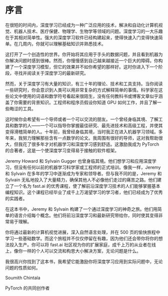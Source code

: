 # 序言

在很短的时间内，深度学习已经成为一种广泛应用的技术，解决和自动化计算机视觉、机器人技术、医疗保健、物理学、生物学等领域的问题。深度学习的一大乐趣在于其相对简单性。强大的深度学习软件已经构建起来，使得快速入门变得快速简单。在几周内，你就可以理解基础知识并熟悉技术。

这打开了一个创造性的世界。你开始将其应用于手头的数据问题，并且看到机器为你解决问题时感到很棒。然而，你慢慢感到自己越来越接近一个巨大的障碍。你构建了一个深度学习模型，但它的效果并不如你希望的那样好。这时你进入下一个阶段，寻找并阅读关于深度学习的最新研究。

然而，关于深度学习有大量的知识，有三十年的理论、技术和工具支持。当你阅读一些研究时，你会意识到人类可以用非常复杂的方式解释简单的事情。科学家在这些论文中使用的词语和数学符号看起来很陌生，没有任何教科书或博客文章似乎涵盖了你需要的背景知识。工程师和程序员假设你知道 GPU 如何工作，并且了解一些晦涩的工具。

这时候你会希望有一个导师或者一个可以交流的朋友。一个曾经身临其境、了解工具和数学的人——一个可以指导你掌握最佳研究、最先进技术和高级工程，并使其变得滑稽简单的人。十年前，我曾经身临其境，当时我正在进入机器学习领域。多年来，我努力理解那些含有一点数学的论文。我周围有很好的导师，这对我帮助很大，但我花了很多年才对机器学习和深度学习感到舒适。这激励我成为 PyTorch 的合著者，这是一个使深度学习变得易于接触的软件框架。

Jeremy Howard 和 Sylvain Gugger 也曾身临其境。他们想学习和应用深度学习，但没有任何以前的机器学习科学家或工程师的正式培训。像我一样，Jeremy 和 Sylvain 在多年的学习中逐渐成为专家和领导者。但与我不同的是，Jeremy 和 Sylvain 无私地投入了大量精力，确保其他人不必像他们走过的痛苦之路。他们建立了一个名为 fast.ai 的优秀课程，使了解前沿深度学习技术的人们能够掌握基本编程知识。这个课程已经毕业了成千上万渴望学习的学习者，他们已经成为了优秀的实践者。

在这本书中，Jeremy 和 Sylvain 构建了一个通过深度学习的神奇之旅。他们用简单的语言介绍每个概念。他们将前沿深度学习和最新研究带给你，同时使其变得非常易于理解。

你将通过最新的计算机视觉进展，深入自然语言处理，并在 500 页的愉快旅程中学习一些基础数学。而这个旅程并不仅仅停留在有趣，因为他们还会带你将你的想法投入生产。你可以将 fast.ai 社区视为你的扩展家庭，成千上万的从业者在线上，像你一样的个人可以交流和构思大小解决方案，无论问题是什么。

我很高兴你找到了这本书，我希望它能激励你将深度学习应用到实际问题中，无论问题的性质如何。

Soumith Chintala

PyTorch 的共同创作者
